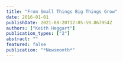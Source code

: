 ```yaml
---
title: "From Small Things Big Things Grow"
date: 2016-01-01
publishDate: 2021-08-20T12:05:59.867954Z
authors: ["Keith Heggart"]
publication_types: ["2"]
abstract: ""
featured: false
publication: "*Newsmonth*"
---
```


